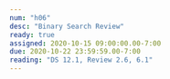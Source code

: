 ```yaml
---
num: "h06"
desc: "Binary Search Review"
ready: true
assigned: 2020-10-15 09:00:00.00-7:00
due: 2020-10-22 23:59:59.00-7:00
reading: "DS 12.1, Review 2.6, 6.1"
---
```

